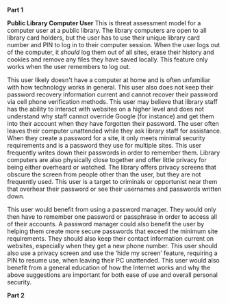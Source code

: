 **Part 1**

**Public Library Computer User**
This is threat assessment model for a computer user at a public library.  The library computers are open to all library card holders, but the user has to use their unique library card number and PIN to log in to their computer session.  When the user logs out of the computer, it *should* log them out of all sites, erase their history and cookies and remove any files they have saved locally.  This feature only works when the user remembers to log out. 

This user likely doesn't have a computer at home and is often unfamiliar with how technology works in general. This user also does not keep their password recovery information current and cannot recover their password via cell phone verification methods. This user may believe that library staff has the ability to interact with websites on a higher level and does not understand why staff cannot override Google (for instance) and get them into their account when they have forgotten their password. The user often leaves their computer unattended while they ask library staff for assistance.  When they create a password for a site, it only meets minimal security requirements and is a password they use for multiple sites. This user frequently writes down their passwords in order to remember them.  Library computers are also physically close together and offer little privacy for being either overheard or watched.  The library offers privacy screens that obscure the screen from people other than the user, but they are not frequently used.  This user is a target to criminals or opportunist near them that overhear their password or see their usernames and passwords written down.

This user would benefit from using a password manager.  They would only then have to remember one password or passphrase in order to access all of their accounts. A password manager could also benefit the user by helping them create more secure passwords that exceed the minimum site requirements. They should also keep their contact information current on websites, especially when they get a new phone number.  This user should also use a privacy screen and use the ‘hide my screen’ feature, requiring a PIN to resume use, when leaving their PC unattended.  This user would also benefit from a general education of how the Internet works and why the above suggestions are important for both ease of use and overall personal security.


**Part 2**